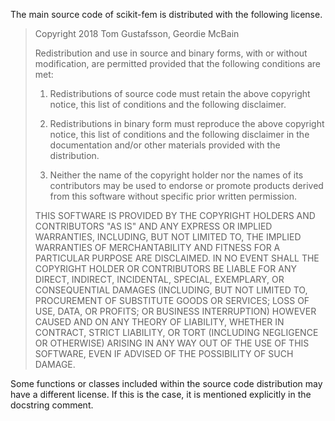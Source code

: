 The main source code of scikit-fem is distributed with the following license.

> Copyright 2018 Tom Gustafsson, Geordie McBain
> 
> Redistribution and use in source and binary forms, with or without
> modification, are permitted provided that the following conditions are met:
> 
> 1. Redistributions of source code must retain the above copyright notice, this
> list of conditions and the following disclaimer.
> 
> 2. Redistributions in binary form must reproduce the above copyright notice,
> this list of conditions and the following disclaimer in the documentation
> and/or other materials provided with the distribution.
> 
> 3. Neither the name of the copyright holder nor the names of its contributors
> may be used to endorse or promote products derived from this software without
> specific prior written permission.
> 
> THIS SOFTWARE IS PROVIDED BY THE COPYRIGHT HOLDERS AND CONTRIBUTORS "AS IS" AND
> ANY EXPRESS OR IMPLIED WARRANTIES, INCLUDING, BUT NOT LIMITED TO, THE IMPLIED
> WARRANTIES OF MERCHANTABILITY AND FITNESS FOR A PARTICULAR PURPOSE ARE
> DISCLAIMED. IN NO EVENT SHALL THE COPYRIGHT HOLDER OR CONTRIBUTORS BE LIABLE
> FOR ANY DIRECT, INDIRECT, INCIDENTAL, SPECIAL, EXEMPLARY, OR CONSEQUENTIAL
> DAMAGES (INCLUDING, BUT NOT LIMITED TO, PROCUREMENT OF SUBSTITUTE GOODS OR
> SERVICES; LOSS OF USE, DATA, OR PROFITS; OR BUSINESS INTERRUPTION)
> HOWEVER CAUSED AND ON ANY THEORY OF LIABILITY, WHETHER IN CONTRACT, STRICT
> LIABILITY, OR TORT (INCLUDING NEGLIGENCE OR OTHERWISE) ARISING IN ANY WAY OUT
> OF THE USE OF THIS SOFTWARE, EVEN IF ADVISED OF THE POSSIBILITY OF SUCH DAMAGE.

Some functions or classes included within the source code distribution may
have a different license. If this is the case, it is mentioned explicitly in
the docstring comment.

